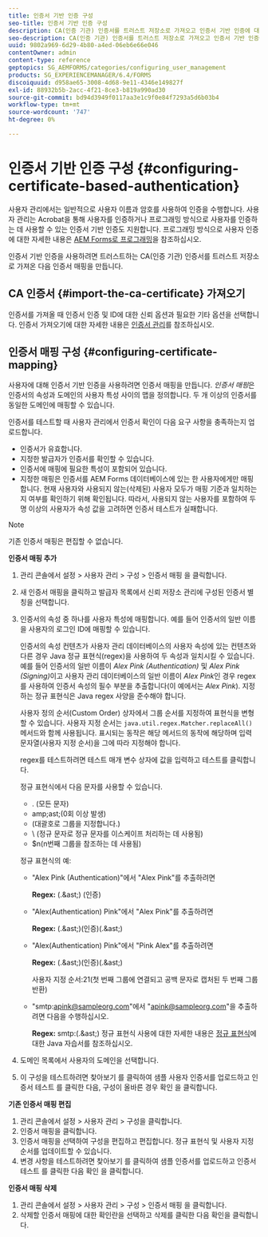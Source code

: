 ```yaml
---
title: 인증서 기반 인증 구성
seo-title: 인증서 기반 인증 구성
description: CA(인증 기관) 인증서를 트러스트 저장소로 가져오고 인증서 기반 인증에 대한 인증서 매핑을 만듭니다.
seo-description: CA(인증 기관) 인증서를 트러스트 저장소로 가져오고 인증서 기반 인증에 대한 인증서 매핑을 만듭니다.
uuid: 9802a969-6d29-4b80-a4ed-06eb6e66e046
contentOwner: admin
content-type: reference
geptopics: SG_AEMFORMS/categories/configuring_user_management
products: SG_EXPERIENCEMANAGER/6.4/FORMS
discoiquuid: d958ae65-3008-4d68-9e11-4346e149827f
exl-id: 88932b5b-2acc-4f21-8ce3-b819a990ad30
source-git-commit: bd94d3949f0117aa3e1c9f0e84f7293a5d6b03b4
workflow-type: tm+mt
source-wordcount: '747'
ht-degree: 0%

---
```


# 인증서 기반 인증 구성 {#configuring-certificate-based-authentication}

사용자 관리에서는 일반적으로 사용자 이름과 암호를 사용하여 인증을 수행합니다. 사용자 관리는 Acrobat을 통해 사용자를 인증하거나 프로그래밍 방식으로 사용자를 인증하는 데 사용할 수 있는 인증서 기반 인증도 지원합니다. 프로그래밍 방식으로 사용자 인증에 대한 자세한 내용은 [AEM Forms로 프로그래밍](https://www.adobe.com/go/learn_aemforms_programming_63)을 참조하십시오.

인증서 기반 인증을 사용하려면 트러스트하는 CA(인증 기관) 인증서를 트러스트 저장소로 가져온 다음 인증서 매핑을 만듭니다.

## CA 인증서 {#import-the-ca-certificate} 가져오기

인증서를 가져올 때 인증서 인증 및 ID에 대한 신뢰 옵션과 필요한 기타 옵션을 선택합니다. 인증서 가져오기에 대한 자세한 내용은 [인증서 관리](/help/forms/using/admin-help/certificates.md#managing-certificates)를 참조하십시오.

## 인증서 매핑 구성 {#configuring-certificate-mapping}

사용자에 대해 인증서 기반 인증을 사용하려면 인증서 매핑을 만듭니다. *인증서 매핑*&#x200B;은 인증서의 속성과 도메인의 사용자 특성 사이의 맵을 정의합니다. 두 개 이상의 인증서를 동일한 도메인에 매핑할 수 있습니다.

인증서를 테스트할 때 사용자 관리에서 인증서 확인이 다음 요구 사항을 충족하는지 업로드합니다.

* 인증서가 유효합니다.
* 지정한 발급자가 인증서를 확인할 수 있습니다.
* 인증서에 매핑에 필요한 특성이 포함되어 있습니다.
* 지정한 매핑은 인증서를 AEM Forms 데이터베이스에 있는 한 사용자에게만 매핑합니다. 현재 사용자와 사용되지 않는(삭제된) 사용자 모두가 매핑 기준과 일치하는지 여부를 확인하기 위해 확인됩니다. 따라서, 사용되지 않는 사용자를 포함하여 두 명 이상의 사용자가 속성 값을 고려하면 인증서 테스트가 실패합니다.

>[!NOTE]
>
>기존 인증서 매핑은 편집할 수 없습니다.

**인증서 매핑 추가**

1. 관리 콘솔에서 설정 > 사용자 관리 > 구성 > 인증서 매핑 을 클릭합니다.
1. 새 인증서 매핑을 클릭하고 발급자 목록에서 신뢰 저장소 관리에 구성된 인증서 별칭을 선택합니다.
1. 인증서의 속성 중 하나를 사용자 특성에 매핑합니다. 예를 들어 인증서의 일반 이름을 사용자의 로그인 ID에 매핑할 수 있습니다.

   인증서의 속성 컨텐츠가 사용자 관리 데이터베이스의 사용자 속성에 있는 컨텐츠와 다른 경우 Java 정규 표현식(regex)을 사용하여 두 속성과 일치시킬 수 있습니다. 예를 들어 인증서의 일반 이름이 *Alex Pink (Authentication)* 및 *Alex Pink (Signing)*&#x200B;이고 사용자 관리 데이터베이스의 일반 이름이 *Alex Pink*&#x200B;인 경우 regex를 사용하여 인증서 속성의 필수 부분을 추출합니다(이 예에서는 *Alex Pink*). 지정하는 정규 표현식은 Java regex 사양을 준수해야 합니다.

   사용자 정의 순서(Custom Order) 상자에서 그룹 순서를 지정하여 표현식을 변형할 수 있습니다. 사용자 지정 순서는 `java.util.regex.Matcher.replaceAll()` 메서드와 함께 사용됩니다. 표시되는 동작은 해당 메서드의 동작에 해당하며 입력 문자열(사용자 지정 순서)을 그에 따라 지정해야 합니다.

   regex를 테스트하려면 테스트 매개 변수 상자에 값을 입력하고 테스트를 클릭합니다.

   정규 표현식에서 다음 문자를 사용할 수 있습니다.

   * . (모든 문자)
   * amp;ast;(0회 이상 발생)
   * (대괄호로 그룹을 지정합니다.)
   * \ (정규 문자로 정규 문자를 이스케이프 처리하는 데 사용됨)
   * $n(n번째 그룹을 참조하는 데 사용됨)

   정규 표현식의 예:

   * &quot;Alex Pink (Authentication)&quot;에서 &quot;Alex Pink&quot;를 추출하려면

      **Regex:**  (.&amp;ast;) \(인증\)

   * &quot;Alex(Authentication) Pink&quot;에서 &quot;Alex Pink&quot;를 추출하려면

      **Regex:**  (.&amp;ast;)\(인증\)(.&amp;ast;)

   * &quot;Alex(Authentication) Pink&quot;에서 &quot;Pink Alex&quot;를 추출하려면

      **Regex:**  (.&amp;ast;)\(인증\)(.&amp;ast;)

      사용자 지정 순서:$2$1(첫 번째 그룹에 연결되고 공백 문자로 캡처된 두 번째 그룹 반환)

   * &quot;smtp:apink@sampleorg.com&quot;에서 &quot;apink@sampleorg.com&quot;을 추출하려면 다음을 수행하십시오.

      **Regex:** smtp:(.&amp;ast;)
   정규 표현식 사용에 대한 자세한 내용은 [정규 표현식](https://java.sun.com/docs/books/tutorial/essential/regex/)에 대한 Java 자습서를 참조하십시오.

1. 도메인 목록에서 사용자의 도메인을 선택합니다.
1. 이 구성을 테스트하려면 찾아보기 를 클릭하여 샘플 사용자 인증서를 업로드하고 인증서 테스트 를 클릭한 다음, 구성이 올바른 경우 확인 을 클릭합니다.

**기존 인증서 매핑 편집**

1. 관리 콘솔에서 설정 > 사용자 관리 > 구성을 클릭합니다.
1. 인증서 매핑을 클릭합니다.
1. 인증서 매핑을 선택하여 구성을 편집하고 편집합니다. 정규 표현식 및 사용자 지정 순서를 업데이트할 수 있습니다.
1. 변경 사항을 테스트하려면 찾아보기 를 클릭하여 샘플 인증서를 업로드하고 인증서 테스트 를 클릭한 다음 확인 을 클릭합니다.

**인증서 매핑 삭제**

1. 관리 콘솔에서 설정 > 사용자 관리 > 구성 > 인증서 매핑 을 클릭합니다.
1. 삭제할 인증서 매핑에 대한 확인란을 선택하고 삭제를 클릭한 다음 확인을 클릭합니다.
